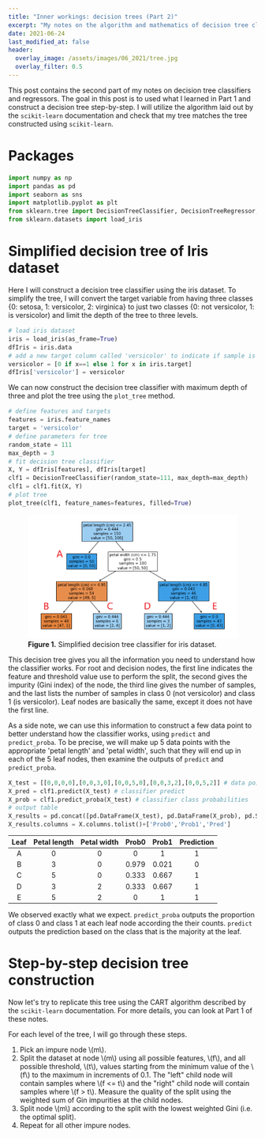 ```yaml
---
title: "Inner workings: decision trees (Part 2)"
excerpt: "My notes on the algorithm and mathematics of decision tree classifiers and regressors."
date: 2021-06-24
last_modified_at: false
header:
  overlay_image: /assets/images/06_2021/tree.jpg
  overlay_filter: 0.5
---
```


This post contains the second part of my notes on decision tree classifiers and regressors. The goal in this post is to used what I learned in Part 1 and construct a decision tree step-by-step. I will utilize the algorithm laid out by the `scikit-learn` documentation and check that my tree matches the tree constructed using `scikit-learn`.

# Packages

```python
import numpy as np
import pandas as pd
import seaborn as sns
import matplotlib.pyplot as plt
from sklearn.tree import DecisionTreeClassifier, DecisionTreeRegressor, plot_tree
from sklearn.datasets import load_iris
```



# Simplified decision tree of Iris dataset

Here I will construct a decision tree classifier using the iris dataset. To simplify the tree, I will convert the target variable from having three classes {0: setosa, 1: versicolor, 2: virginica} to just two classes {0: not versicolor, 1: is versicolor) and limit the depth of the tree to three levels.

```python
# load iris dataset
iris = load_iris(as_frame=True)
dfIris = iris.data
# add a new target column called 'versicolor' to indicate if sample is 'versicolor' or not
versicolor = [0 if x==1 else 1 for x in iris.target]
dfIris['versicolor'] = versicolor
```

We can now construct the decision tree classifier with maximum depth of three and plot the tree using the `plot_tree` method.

```python
# define features and targets
features = iris.feature_names
target = 'versicolor'
# define parameters for tree
random_state = 111
max_depth = 3
# fit decision tree classifier
X, Y = dfIris[features], dfIris[target]
clf1 = DecisionTreeClassifier(random_state=111, max_depth=max_depth)
clf1 = clf1.fit(X, Y)
# plot tree
plot_tree(clf1, feature_names=features, filled=True)
```

<figure>
 	<img src="/assets/images/06_2021/iris.classifier.mod.png">
	<figcaption><b>Figure 1.</b> Simplified decision tree classifier for iris dataset.</figcaption>
</figure>

This decision tree gives you all the information you need to understand how the classifier works. For root and decision nodes, the first line indicates the feature and threshold value use to perform the split, the second gives the impurity (Gini index) of the node, the third line gives the number of samples, and the last lists the number of samples in class 0 (not versicolor) and class 1 (is versicolor). Leaf nodes are basically the same, except it does not have the first line.

As a side note, we can use this information to construct a few data point to better understand how the classifier works, using `predict` and `predict_proba`. To be precise, we will make up 5 data points with the appropriate 'petal length' and 'petal width', such that they will end up in each of the 5 leaf nodes, then examine the outputs of `predict` and `predict_proba`.

```python
X_test = [[0,0,0,0],[0,0,3,0],[0,0,5,0],[0,0,3,2],[0,0,5,2]] # data points
X_pred = clf1.predict(X_test) # classifier predict
X_prob = clf1.predict_proba(X_test) # classifier class probabilities
# output table
X_results = pd.concat([pd.DataFrame(X_test), pd.DataFrame(X_prob), pd.Series(X_pred)], axis=1)
X_results.columns = X.columns.tolist()+['Prob0','Prob1','Pred']
```

| Leaf | Petal length | Petal width | Prob0 | Prob1 | Prediction |
| :--: | :----------: | :---------: | :---: | :---: | :--------: |
|  A   |      0       |      0      |   0   |   1   |     1      |
|  B   |      3       |      0      | 0.979 | 0.021 |     0      |
|  C   |      5       |      0      | 0.333 | 0.667 |     1      |
|  D   |      3       |      2      | 0.333 | 0.667 |     1      |
|  E   |      5       |      2      |   0   |   1   |     1      |

We observed exactly what we expect. `predict_proba` outputs the proportion of class 0 and class 1 at each leaf node according the their counts. `predict` outputs the prediction based on the class that is the majority at the leaf.

# Step-by-step decision tree construction

Now let's try to replicate this tree using the CART algorithm described by the `scikit-learn` documentation. For more details, you can look at Part 1 of these notes.

For each level of the tree, I will go through these steps.

1. Pick an impure node \\(m\\).
2. Split the dataset at node \\(m\\) using all possible features, \\(f\\), and all possible threshold, \\(t\\), values starting from the minimum value of the \\(f\\) to the maximum in increments of 0.1. The "left" child node will contain samples where \\(f <= t\\) and the "right" child node will contain samples where \\(f > t\\). Measure the quality of the split using the weighted sum of Gin impurities at the child nodes.
3. Split node \\(m\\) according to the split with the lowest weighted Gini (i.e. the optimal split).
4. Repeat for all other impure nodes.

